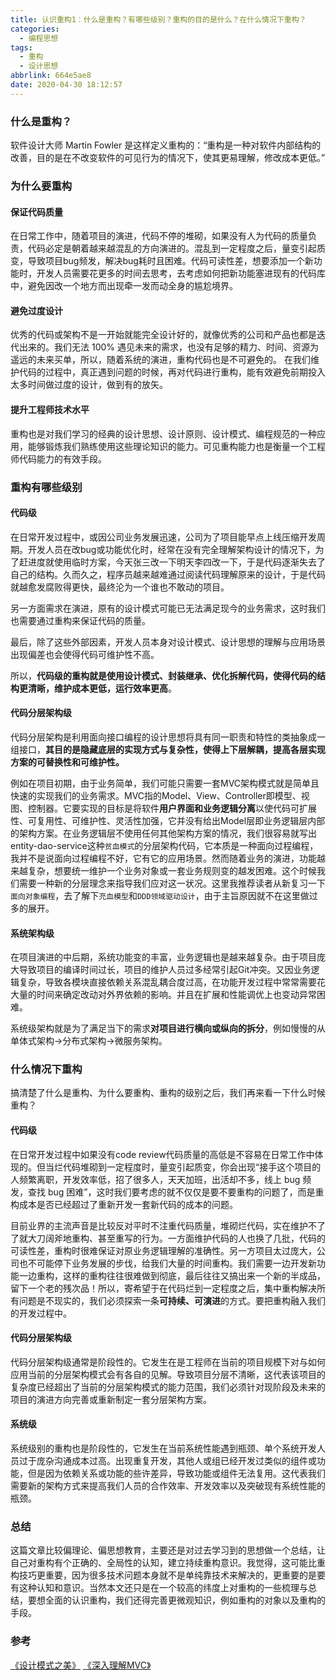 ```yaml
---
title: 认识重构1：什么是重构？有哪些级别？重构的目的是什么？在什么情况下重构？
categories:
  - 编程思想
tags:
  - 重构
  - 设计思想
abbrlink: 664e5ae8
date: 2020-04-30 18:12:57
---
```


### 什么是重构？

软件设计大师 Martin Fowler 是这样定义重构的：“重构是一种对软件内部结构的改善，目的是在不改变软件的可见行为的情况下，使其更易理解，修改成本更低。”

### 为什么要重构

#### 保证代码质量

在日常工作中，随着项目的演进，代码不停的堆砌，如果没有人为代码的质量负责，代码必定是朝着越来越混乱的方向演进的。混乱到一定程度之后，量变引起质变，导致项目bug频发，解决bug耗时且困难。代码可读性差，想要添加一个新功能时，开发人员需要花更多的时间去思考，去考虑如何把新功能塞进现有的代码库中，避免因改一个地方而出现牵一发而动全身的尴尬境界。

#### 避免过度设计

优秀的代码或架构不是一开始就能完全设计好的，就像优秀的公司和产品也都是迭代出来的。我们无法 100% 遇见未来的需求，也没有足够的精力、时间、资源为遥远的未来买单，所以，随着系统的演进，重构代码也是不可避免的。
在我们维护代码的过程中，真正遇到问题的时候，再对代码进行重构，能有效避免前期投入太多时间做过度的设计，做到有的放矢。

#### 提升工程师技术水平

重构也是对我们学习的经典的设计思想、设计原则、设计模式、编程规范的一种应用，能够锻炼我们熟练使用这些理论知识的能力。可见重构能力也是衡量一个工程师代码能力的有效手段。

### 重构有哪些级别

#### 代码级

在日常开发过程中，或因公司业务发展迅速，公司为了项目能早点上线压缩开发周期。开发人员在改bug或功能优化时，经常在没有完全理解架构设计的情况下，为了赶进度就使用临时方案，今天张三改一下明天李四改一下，于是代码逐渐失去了自己的结构。久而久之，程序员越来越难通过阅读代码理解原来的设计，于是代码就越愈发腐败得更快，最终沦为一个谁也不敢动的项目。

另一方面需求在演进，原有的设计模式可能已无法满足现今的业务需求，这时我们也需要通过重构来保证代码的质量。

最后，除了这些外部因素，开发人员本身对设计模式、设计思想的理解与应用场景出现偏差也会使得代码可维护性不高。

所以，**代码级的重构就是使用设计模式、封装继承、优化拆解代码，使得代码的结构更清晰，维护成本更低，运行效率更高**。

#### 代码分层架构级

代码分层架构是利用面向接口编程的设计思想将具有同一职责和特性的类抽象成一组接口，**其目的是隐藏底层的实现方式与复杂性，使得上下层解耦，提高各层实现方案的可替换性和可维护性。**

例如在项目初期，由于业务简单，我们可能只需要一套MVC架构模式就是简单且快速的实现我们的业务需求。MVC指的Model、View、Controller即模型、视图、控制器。它要实现的目标是将软件**用户界面和业务逻辑分离**以使代码可扩展性、可复用性、可维护性、灵活性加强，它并没有给出Model层即业务逻辑层内部的架构方案。在业务逻辑层不使用任何其他架构方案的情况，我们很容易就写出entity-dao-service这种`贫血模式`的分层架构代码，它本质是一种面向过程编程，我并不是说面向过程编程不好，它有它的应用场景。然而随着业务的演进，功能越来越复杂，想要统一维护一个业务对象或一套业务规则变的越发困难。这个时候我们需要一种新的分层理念来指导我们应对这一状况。这里我推荐读者从新复习一下`面向对象编程`，去了解下`充血模型`和`DDD领域驱动设计`，由于主旨原因就不在这里做过多的展开。

#### 系统架构级

在项目演进的中后期，系统功能变的丰富，业务逻辑也是越来越复杂。由于项目庞大导致项目的编译时间过长，项目的维护人员过多经常引起Git冲突。又因业务逻辑复杂，导致各模块直接依赖关系混乱耦合度过高，在功能开发过程中常常需要花大量的时间来确定改动对外界依赖的影响。并且在扩展和性能调优上也变动异常困难。

系统级架构就是为了满足当下的需求**对项目进行横向或纵向的拆分**，例如慢慢的从单体式架构->分布式架构->微服务架构。

### 什么情况下重构

搞清楚了什么是重构、为什么要重构、重构的级别之后，我们再来看一下什么时候重构？

#### 代码级

在日常开发过程中如果没有code review代码质量的高低是不容易在日常工作中体现的。但当烂代码堆砌到一定程度时，量变引起质变，你会出现“接手这个项目的人频繁离职，开发效率低，招了很多人，天天加班，出活却不多，线上 bug 频发，查找 bug 困难”，这时我们要考虑的就不仅仅是要不要重构的问题了，而是重构成本是否已经超过了重新开发一套新代码的成本的问题。

目前业界的主流声音是比较反对平时不注重代码质量，堆砌烂代码，实在维护不了了就大刀阔斧地重构、甚至重写的行为。一方面维护代码的人也换了几批，代码的可读性差，重构时很难保证对原业务逻辑理解的准确性。另一方项目太过庞大，公司也不可能停下业务发展的步伐，给我们大量的时间重构。我们需要一边开发新功能一边重构，这样的重构往往很难做到彻底，最后往往又搞出来一个新的半成品，留下一个老的残次品！所以，寄希望于在代码烂到一定程度之后，集中重构解决所有问题是不现实的，我们必须探索一条**可持续、可演进**的方式。要把重构融入我们的开发过程中。

#### 代码分层架构级

代码分层架构级通常是阶段性的。它发生在是工程师在当前的项目规模下对与如何应用当前的分层架构模式会有各自的见解。导致项目分层不清晰，这代表该项目的复杂度已经超出了当前的分层架构模式的能力范围，我们必须针对现阶段及未来的项目的演进方向完善或重新制定一套分层架构方案。

#### 系统级

系统级别的重构也是阶段性的，它发生在当前系统性能遇到瓶颈、单个系统开发人员过于庞杂沟通成本过高。出现重复开发，其他人或组已经开发过类似的组件或功能，但是因为依赖关系或功能的些许差异，导致功能或组件无法复用。这代表我们需要新的架构方式来提高我们人员的合作效率、开发效率以及突破现有系统性能的瓶颈。

### 总结

这篇文章比较偏理论、偏思想教育，主要还是对过去学习到的思想做一个总结，让自己对重构有个正确的、全局性的认知，建立持续重构意识。我觉得，这可能比重构技巧更重要，因为很多技术问题本身就不是单纯靠技术来解决的，更重要的是要有这种认知和意识。当然本文还只是在一个较高的纬度上对重构的一些梳理与总结，要想全面的认识重构，我们还得完善更微观知识，例如重构的对象以及重构的手段。

### 参考
[《设计模式之美》](https://time.geekbang.org/column/intro/250)
[《深入理解MVC》](https://zhuanlan.zhihu.com/p/35680070)


